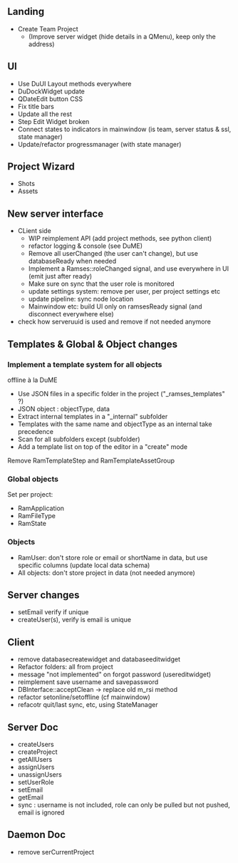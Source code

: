 ## Landing

- Create Team Project
    - (Improve server widget (hide details in a QMenu), keep only the address)

## UI

- Use DuUI Layout methods everywhere
- DuDockWidget update
- QDateEdit button CSS
- Fix title bars
- Update all the rest
- Step Edit Widget broken
- Connect states to indicators in mainwindow (is team, server status & ssl, state manager)
- Update/refactor progressmanager (with state manager)

## Project Wizard

- Shots
- Assets

## New server interface

- CLient side
    - WIP reimplement API (add project methods, see python client)
    - refactor logging & console (see DuME)
    - Remove all userChanged (the user can't change), but use databaseReady when needed
    - Implement a Ramses::roleChanged signal, and use everywhere in UI (emit just after ready)
    - Make sure on sync that the user role is monitored
    - update settings system: remove per user, per project settings etc
    - update pipeline: sync node location
    - Mainwindow etc: build UI only on ramsesReady signal (and disconnect everywhere else)
- check how serveruuid is used and remove if not needed anymore


## Templates & Global & Object changes

### Implement a template system for all objects

offline à la DuME

- Use JSON files in a specific folder in the project ("_ramses_templates" ?)
- JSON object : objectType, data
- Extract internal templates in a "_internal" subfolder
- Templates with the same name and objectType as an internal take precedence
- Scan for all subfolders except (subfolder)
- Add a template list on top of the editor in a "create" mode

Remove RamTemplateStep and RamTemplateAssetGroup

### Global objects

Set per project:

- RamApplication
- RamFileType
- RamState

### Objects

- RamUser: don't store role or email or shortName in data, but use specific columns (update local data schema)
- All objects: don't store project in data (not needed anymore)

## Server changes

- setEmail verify if unique
- createUser(s), verify is email is unique

## Client

- remove databasecreatewidget and databaseeditwidget
- Refactor folders: all from project
- message "not implemented" on forgot password (usereditwidget)
- reimplement save username and savepassword
- DBInterface::acceptClean -> replace old m_rsi method
- refactor setonline/setoffline (cf mainwindow)
- refacotr quit/last sync, etc, using StateManager

## Server Doc

- createUsers
- createProject
- getAllUsers
- assignUsers
- unassignUsers
- setUserRole
- setEmail
- getEmail
- sync : username is not included, role can only be pulled but not pushed, email is ignored

## Daemon Doc

- remove serCurrentProject
